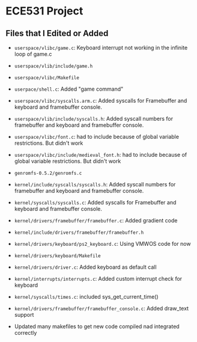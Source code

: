 # ECE531 Project

## Files that I Edited or Added

- `userspace/vlibc/game.c`: Keyboard interrupt not working in the infinite loop of game.c
- `userspace/vlib/include/game.h`
- `userspace/vlibc/Makefile`
- `userpace/shell.c`: Added "game command"
- `userspace/vlibc/syscalls.arm.c`: Added syscalls for Framebuffer and keyboard and framebuffer console.
- `userspace/vlib/include/syscalls.h`: Added syscall numbers for framebuffer and keyboard and framebuffer console.
- `userspace/vlibc/font.c`: had to include because of global variable restrictions. But didn't work
- `userspace/vlibc/include/medieval_font.h`: had to include because of global variable restrictions. But didn't work

- `genromfs-0.5.2/genromfs.c`

- `kernel/include/syscalls/syscalls.h`: Added syscall numbers for framebuffer and keyboard and framebuffer console.
- `kernel/syscalls/syscalls.c`: Added syscalls for Framebuffer and keyboard and framebuffer console.
- `kernel/drivers/framebuffer/framebuffer.c`: Added gradient code
- `kernel/include/drivers/framebuffer/framebuffer.h`
- `kernel/drivers/keyboard/ps2_keyboard.c`: Using VMWOS code for now
- `kernel/drivers/keyboard/Makefile`
- `kernel/drivers/driver.c`: Added keyboard as default call
- `kernel/interrupts/interrupts.c`: Added custom interrupt check for keyboard
- `kernel/syscalls/times.c`: included sys_get_current_time()
- `kernel/drivers/framebuffer/framebuffer_console.c`: Added draw_text support

- Updated many makefiles to get new code compiled nad integrated correctly